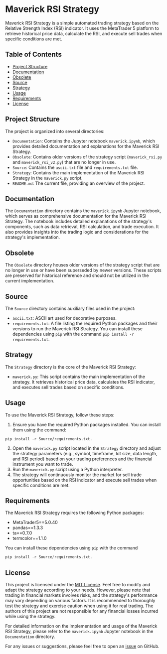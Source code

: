 # Maverick RSI Strategy

Maverick RSI Strategy is a simple automated trading strategy based on the Relative Strength Index (RSI) indicator. It uses the MetaTrader 5 platform to retrieve historical price data, calculate the RSI, and execute sell trades when specific conditions are met.

## Table of Contents
- [Project Structure](#project-structure)
- [Documentation](#documentation)
- [Obsolete](#obsolete)
- [Source](#source)
- [Strategy](#strategy)
- [Usage](#usage)
- [Requirements](#requirements)
- [License](#license)

## Project Structure

The project is organized into several directories:

- `Documentation`: Contains the Jupyter notebook `maverick.ipynb`, which provides detailed documentation and explanations for the Maverick RSI Strategy.
- `Obsolete`: Contains older versions of the strategy script (`maverick_rsi.py` and `maverick_rsi_v2.py`) that are no longer in use.
- `Source`: Contains the `ascii.txt` file and `requirements.txt` file.
- `Strategy`: Contains the main implementation of the Maverick RSI Strategy in the `maverick.py` script.
- `README.md`: The current file, providing an overview of the project.

## Documentation

The `Documentation` directory contains the `maverick.ipynb` Jupyter notebook, which serves as comprehensive documentation for the Maverick RSI Strategy. The notebook includes detailed explanations of the strategy's components, such as data retrieval, RSI calculation, and trade execution. It also provides insights into the trading logic and considerations for the strategy's implementation.

## Obsolete

The `Obsolete` directory houses older versions of the strategy script that are no longer in use or have been superseded by newer versions. These scripts are preserved for historical reference and should not be utilized in the current implementation.

## Source

The `Source` directory contains auxiliary files used in the project:

- `ascii.txt`: ASCII art used for decorative purposes.
- `requirements.txt`: A file listing the required Python packages and their versions to run the Maverick RSI Strategy. You can install these dependencies using `pip` with the command `pip install -r requirements.txt`.

## Strategy

The `Strategy` directory is the core of the Maverick RSI Strategy:

- `maverick.py`: This script contains the main implementation of the strategy. It retrieves historical price data, calculates the RSI indicator, and executes sell trades based on specific conditions.

## Usage

To use the Maverick RSI Strategy, follow these steps:

1. Ensure you have the required Python packages installed. You can install them using the command:
```pyton
pip install -r Source/requirements.txt.
```
2. Open the `maverick.py` script located in the `Strategy` directory and adjust the strategy parameters (e.g., symbol, timeframe, lot size, data length, and RSI period) based on your trading preferences and the financial instrument you want to trade.
3. Run the `maverick.py` script using a Python interpreter.
4. The strategy will continuously monitor the market for sell trade opportunities based on the RSI indicator and execute sell trades when specific conditions are met.

## Requirements

The Maverick RSI Strategy requires the following Python packages:

- MetaTrader5==5.0.40
- pandas==1.3.3
- ta==0.7.0
- termcolor==1.1.0

You can install these dependencies using `pip` with the command 
```python 
pip install -r Source/requirements.txt.
```

## License

This project is licensed under the [MIT License](LICENSE). Feel free to modify and adapt the strategy according to your needs. However, please note that trading in financial markets involves risks, and the strategy's performance may vary depending on various factors. It is recommended to thoroughly test the strategy and exercise caution when using it for real trading. The authors of this project are not responsible for any financial losses incurred while using the strategy.

For detailed information on the implementation and usage of the Maverick RSI Strategy, please refer to the `maverick.ipynb` Jupyter notebook in the `Documentation` directory.

For any issues or suggestions, please feel free to open an [issue](https://github.com/username/repo/issues) on GitHub.